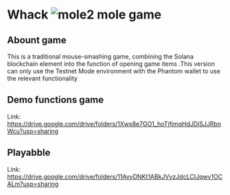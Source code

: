 # **Whack ![mole2](https://github.com/user-attachments/assets/9661f2e5-ef7f-4ed1-b3aa-a6e09723f8d3) mole game** 
## Abount game
This is a traditional mouse-smashing game, combining the Solana blockchain element into the function of opening game items
.This version can only use the Testnet Mode environment with the Phantom wallet to use the relevant functionality
## Demo functions game
Link: https://drive.google.com/drive/folders/1Xws8e7GO1_hoTjfimqHdJDjSJJRbnWcu?usp=sharing
## Playabble
Link: https://drive.google.com/drive/folders/11AvyDNKt1ABkJVyzJdcLCIJqwv1OCALm?usp=sharing

